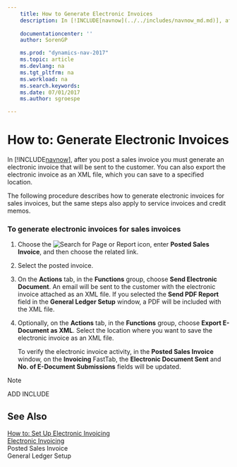 ```yaml
---
    title: How to Generate Electronic Invoices 
    description: In [!INCLUDE[navnow](../../includes/navnow_md.md)], after you post a sales invoice you must generate an electronic invoice that will be sent to the customer. You can also export the electronic invoice as an XML file, which you can save to a specified location.
    
    documentationcenter: ''
    author: SorenGP

    ms.prod: "dynamics-nav-2017"
    ms.topic: article
    ms.devlang: na
    ms.tgt_pltfrm: na
    ms.workload: na
    ms.search.keywords:
    ms.date: 07/01/2017
    ms.author: sgroespe

---
```

# How to: Generate Electronic Invoices
In [!INCLUDE[navnow](../../includes/navnow_md.md)], after you post a sales invoice you must generate an electronic invoice that will be sent to the customer. You can also export the electronic invoice as an XML file, which you can save to a specified location.  
  
 The following procedure describes how to generate electronic invoices for sales invoices, but the same steps also apply to service invoices and credit memos.  
  
### To generate electronic invoices for sales invoices  
  
1.  Choose the ![Search for Page or Report](media/ui-search/search_small.png "Search for Page or Report icon") icon, enter **Posted Sales Invoice**, and then choose the related link.  
  
2.  Select the posted invoice.  
  
3.  On the **Actions** tab, in the **Functions** group, choose **Send Electronic Document**. An email will be sent to the customer with the electronic invoice attached as an XML file. If you selected the **Send PDF Report** field in the **General Ledger Setup** window, a PDF will be included with the XML file.  
  
4.  Optionally, on the **Actions** tab, in the **Functions** group, choose **Export E-Document as XML**. Select the location where you want to save the electronic invoice as an XML file.  
  
     To verify the electronic invoice activity, in the **Posted Sales Invoice** window, on the **Invoicing** FastTab, the **Electronic Document Sent** and **No. of E-Document Submissions** fields will be updated.  
  
> [!NOTE]  
>  ADD INCLUDE<!--[!INCLUDE[bp_refimplementation](../../includes/bp_refimplementation_md.md)]-->  
  
## See Also  
 [How to: Set Up Electronic Invoicing](how-to-set-up-electronic-invoicing.md)   
 [Electronic Invoicing](electronic-invoicing.md)   
 Posted Sales Invoice   
 General Ledger Setup
